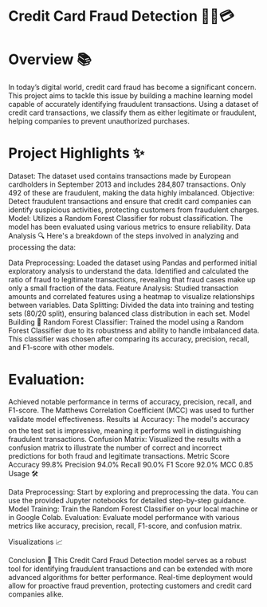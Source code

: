 
# Credit Card Fraud Detection 🕵️‍♀️💳
# Overview 📚
In today’s digital world, credit card fraud has become a significant concern. This project aims to tackle this issue by building a machine learning model capable of accurately identifying fraudulent transactions. Using a dataset of credit card transactions, we classify them as either legitimate or fraudulent, helping companies to prevent unauthorized purchases.

# Project Highlights ✨
Dataset: The dataset used contains transactions made by European cardholders in September 2013 and includes 284,807 transactions. Only 492 of these are fraudulent, making the data highly imbalanced.
Objective: Detect fraudulent transactions and ensure that credit card companies can identify suspicious activities, protecting customers from fraudulent charges.
Model: Utilizes a Random Forest Classifier for robust classification. The model has been evaluated using various metrics to ensure reliability.
Data Analysis 🔍
Here's a breakdown of the steps involved in analyzing and processing the data:

Data Preprocessing:
Loaded the dataset using Pandas and performed initial exploratory analysis to understand the data.
Identified and calculated the ratio of fraud to legitimate transactions, revealing that fraud cases make up only a small fraction of the data.
Feature Analysis:
Studied transaction amounts and correlated features using a heatmap to visualize relationships between variables.
Data Splitting:
Divided the data into training and testing sets (80/20 split), ensuring balanced class distribution in each set.
Model Building 🚀
Random Forest Classifier: Trained the model using a Random Forest Classifier due to its robustness and ability to handle imbalanced data. This classifier was chosen after comparing its accuracy, precision, recall, and F1-score with other models.
# Evaluation:
Achieved notable performance in terms of accuracy, precision, recall, and F1-score.
The Matthews Correlation Coefficient (MCC) was used to further validate model effectiveness.
Results 📊
Accuracy: The model's accuracy on the test set is impressive, meaning it performs well in distinguishing fraudulent transactions.
Confusion Matrix: Visualized the results with a confusion matrix to illustrate the number of correct and incorrect predictions for both fraud and legitimate transactions.
Metric	Score
Accuracy	99.8%
Precision	94.0%
Recall	90.0%
F1 Score	92.0%
MCC	0.85
Usage 🛠️

Data Preprocessing: Start by exploring and preprocessing the data. You can use the provided Jupyter notebooks for detailed step-by-step guidance.
Model Training: Train the Random Forest Classifier on your local machine or in Google Colab.
Evaluation: Evaluate model performance with various metrics like accuracy, precision, recall, F1-score, and confusion matrix.

Visualizations 📈

Conclusion 📝
This Credit Card Fraud Detection model serves as a robust tool for identifying fraudulent transactions and can be extended with more advanced algorithms for better performance. Real-time deployment would allow for proactive fraud prevention, protecting customers and credit card companies alike.
